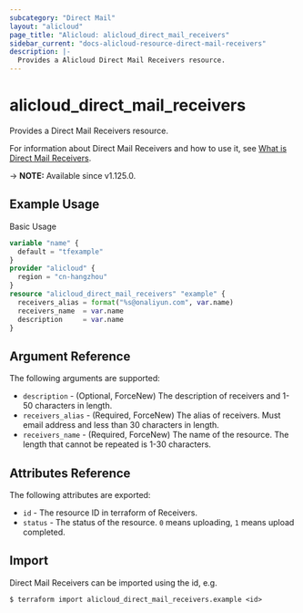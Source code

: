 ```yaml
---
subcategory: "Direct Mail"
layout: "alicloud"
page_title: "Alicloud: alicloud_direct_mail_receivers"
sidebar_current: "docs-alicloud-resource-direct-mail-receivers"
description: |-
  Provides a Alicloud Direct Mail Receivers resource.
---
```


# alicloud_direct_mail_receivers

Provides a Direct Mail Receivers resource.

For information about Direct Mail Receivers and how to use it, see [What is Direct Mail Receivers](https://www.alibabacloud.com/help/en/doc-detail/29414.htm).

-> **NOTE:** Available since v1.125.0.

## Example Usage

Basic Usage

```terraform
variable "name" {
  default = "tfexample"
}
provider "alicloud" {
  region = "cn-hangzhou"
}
resource "alicloud_direct_mail_receivers" "example" {
  receivers_alias = format("%s@onaliyun.com", var.name)
  receivers_name  = var.name
  description     = var.name
}
```

## Argument Reference

The following arguments are supported:

* `description` - (Optional, ForceNew) The description of receivers and 1-50 characters in length.
* `receivers_alias` - (Required, ForceNew) The alias of receivers. Must email address and less than 30 characters in length.
* `receivers_name` - (Required, ForceNew) The name of the resource. The length that cannot be repeated is 1-30 characters.

## Attributes Reference

The following attributes are exported:

* `id` - The resource ID in terraform of Receivers.
* `status` - The status of the resource. `0` means uploading, `1` means upload completed. 

## Import

Direct Mail Receivers can be imported using the id, e.g.

```shell
$ terraform import alicloud_direct_mail_receivers.example <id>
```
